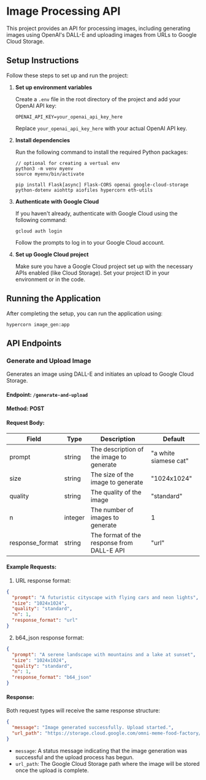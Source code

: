 # Image Processing API

This project provides an API for processing images, including generating images using OpenAI's DALL-E and uploading images from URLs to Google Cloud Storage.

## Setup Instructions

Follow these steps to set up and run the project:

1. **Set up environment variables**

   Create a `.env` file in the root directory of the project and add your OpenAI API key:

   ```
   OPENAI_API_KEY=your_openai_api_key_here
   ```

   Replace `your_openai_api_key_here` with your actual OpenAI API key.

2. **Install dependencies**

   Run the following command to install the required Python packages:

   ```
   // optional for creating a vertual env
   python3 -m venv myenv
   source myenv/bin/activate

   pip install Flask[async] Flask-CORS openai google-cloud-storage python-dotenv aiohttp aiofiles hypercorn eth-utils
   ```

3. **Authenticate with Google Cloud**

   If you haven't already, authenticate with Google Cloud using the following command:

   ```
   gcloud auth login
   ```

   Follow the prompts to log in to your Google Cloud account.

4. **Set up Google Cloud project**

   Make sure you have a Google Cloud project set up with the necessary APIs enabled (like Cloud Storage). Set your project ID in your environment or in the code.

## Running the Application

After completing the setup, you can run the application using:

```
hypercorn image_gen:app
```

## API Endpoints

### Generate and Upload Image

Generates an image using DALL-E and initiates an upload to Google Cloud Storage.

#### Endpoint: `/generate-and-upload`

#### Method: POST

#### Request Body:

| Field | Type | Description | Default |
|-------|------|-------------|---------|
| prompt | string | The description of the image to generate | "a white siamese cat" |
| size | string | The size of the image to generate | "1024x1024" |
| quality | string | The quality of the image | "standard" |
| n | integer | The number of images to generate | 1 |
| response_format | string | The format of the response from DALL-E API | "url" |

#### Example Requests:

1. URL response format:

```json
{
  "prompt": "A futuristic cityscape with flying cars and neon lights",
  "size": "1024x1024",
  "quality": "standard",
  "n": 1,
  "response_format": "url"
}
```

2. b64_json response format:

```json
{
  "prompt": "A serene landscape with mountains and a lake at sunset",
  "size": "1024x1024",
  "quality": "standard",
  "n": 1,
  "response_format": "b64_json"
}
```

#### Response:

Both request types will receive the same response structure:

```json
{
  "message": "Image generated successfully. Upload started.",
  "url_path": "https://storage.cloud.google.com/omni-meme-food-factory/unique-filename.png"
}
```

- `message`: A status message indicating that the image generation was successful and the upload process has begun.
- `url_path`: The Google Cloud Storage path where the image will be stored once the upload is complete.
